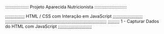 ::::::::::::::::::: Projeto Aparecida Nutricionista ::::::::::::::::::::::::::

;;;;;;;;;;;;;;; HTML / CSS com Interação em JavaScript ;;;;;;;;;;;;;;;;;;;;;;;
;;;;;;;;;;;;;;;;;;;;;;;;;;;;;;;;;;;;;;;;;;;;;;;;;;;;;;;;;;;;;;;;;;;;;;;;;;;;;;
;;;;;;;;; 1 - Capturar Dados do HTML com JavaScript ;;;;;;;;;;;;;;;;;;;;;;;;;;
